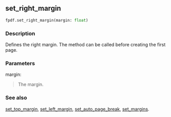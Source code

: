 ## set_right_margin ##

```python
fpdf.set_right_margin(margin: float)
```

### Description ###

Defines the right margin. The method can be called before creating the first page.

### Parameters ###

margin:
> The margin.

### See also ###

[set_top_margin](SetTopMargin.md), [set_left_margin](SetLeftMargin.md), [set_auto_page_break](SetAutoPageBreak.md), [set_margins](SetMargins.md).
